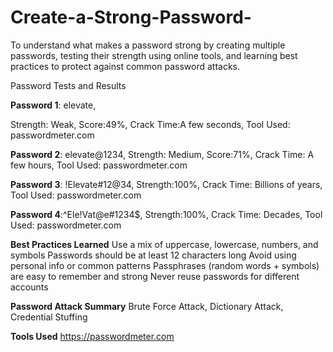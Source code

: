 # Create-a-Strong-Password-
To understand what makes a password strong by creating multiple passwords, testing their strength using online tools, and learning best practices to protect against common password attacks.

Password Tests and Results

**Password 1**: elevate,

Strength: Weak, 
Score:49%, 
Crack Time:A few seconds, 
Tool Used: passwordmeter.com

**Password 2**: elevate@1234, 
Strength: Medium, 
Score:71%, 
Crack Time: A few hours, 
Tool Used: passwordmeter.com

**Password 3**: !Elevate#12@34, 
Strength:100%, 
Crack Time: Billions of years, 
Tool Used: passwordmeter.com

**Password 4**:^Ele!Vat@e#1234$, 
Strength:100%, 
Crack Time: Decades, 
Tool Used: passwordmeter.com


**Best Practices Learned**
Use a mix of uppercase, lowercase, numbers, and symbols
Passwords should be at least 12 characters long
Avoid using personal info or common patterns
Passphrases (random words + symbols) are easy to remember and strong
Never reuse passwords for different accounts

**Password Attack Summary**
Brute Force Attack, Dictionary Attack, Credential Stuffing

**Tools Used**
https://passwordmeter.com
